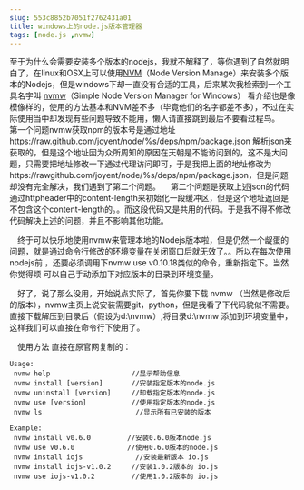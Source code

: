 ```yaml
---
slug: 553c8852b7051f2762431a01
title: windows上的node.js版本管理器
tags: [node.js ,nvmw]
---
```


至于为什么会需要安装多个版本的nodejs，我就不解释了，等你遇到了自然就明白了，在linux和OSX上可以使用[NVM](https://github.com/creationix/nvm)（Node Version Manage）来安装多个版本的Nodejs，但是windows下却一直没有合适的工具，后来某次我检索到一个工具名字叫 [nvmw](https://github.com/hakobera/nvmw)（Simple Node Version Manager for Windows） 
看介绍也是像模像样的，使用的方法基本和NVM差不多（毕竟他们的名字都差不多），不过在实际使用当中却发现有些问题导致不能用，懒人请直接跳到最后不要看过程鸟。 
 第一个问题nvmw获取npm的版本号是通过地址https://raw.github.com/joyent/node/%s/deps/npm/package.json 解析json来获取的，但是这个地址因为众所周知的原因在天朝是不能访问到的，这不是大问题，只需要把地址修改一下通过代理访问即可，于是我把上面的地址修改为https://rawgithub.com/joyent/node/%s/deps/npm/package.json，但是问题却没有完全解决，我们遇到了第二个问题。 
 第二个问题是获取上述json的代码通过httpheader中的content-length来初始化一段缓冲区，但是这个地址返回是不包含这个content-length的。。而这段代码又是共用的代码。于是我不得不修改代码解决上述的问题，并且不影响其他功能。

 终于可以快乐地使用nvmw来管理本地的Nodejs版本啦，但是仍然一个龊蛋的问题，就是通过命令行修改的环境变量在关闭窗口后就无效了。。所以在每次使用nodejs前 ，还要必须调用下nvmw use v0.10.18类似的命令，重新指定下。当然你觉得烦 可以自己手动添加下对应版本的目录到环境变量。

 好了，说了那么没用，开始说点实际了，首先你要下载 nvmw （当然是修改后的版本），nvmw主页上说安装需要git，python，但是我看了下代码貌似不需要。直接下载解压到目录后（假设为d:\nvmw）,将目录d:\nvmw 添加到环境变量中，这样我们可以直接在命令行下使用了。

 使用方法 直接在原官网复制的：
 ```
Usage:
  nvmw help                    //显示帮助信息
  nvmw install [version]       //安装指定版本的node.js
  nvmw uninstall [version]     //卸载指定版本的node.js
  nvmw use [version]           //使用指定版本的node.js
  nvmw ls                      	//显示所有已安装的版本

Example:
  nvmw install v0.6.0         //安装0.6.0版本node.js
  nvmw use v0.6.0             //使用0.6.0版本的node.js
  nvmw install iojs             //安装最新版本 io.js
  nvmw install iojs-v1.0.2     //安装1.0.2版本的 io.js
  nvmw use iojs-v1.0.2         //使用1.0.2版本的 io.js
 ```

